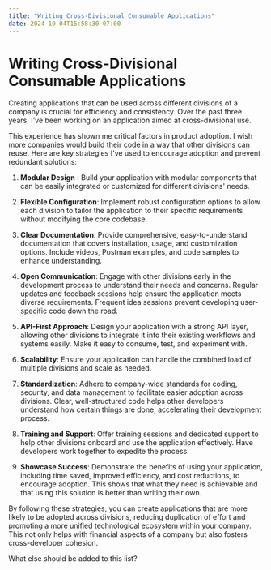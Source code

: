 ```yaml
---
title: "Writing Cross-Divisional Consumable Applications"
date: 2024-10-04T15:58:30-07:00
---
```


# Writing Cross-Divisional Consumable Applications

Creating applications that can be used across different divisions of a company is crucial for efficiency and consistency. Over the past three years, I've been working on an application aimed at cross-divisional use. 

This experience has shown me critical factors in product adoption. I wish more companies would build their code in a way that other divisions can reuse. Here are key strategies I've used to encourage adoption and prevent redundant solutions:

1. **Modular Design** : Build your application with modular components that can be easily integrated or customized for different divisions' needs.

2. **Flexible Configuration**: Implement robust configuration options to allow each division to tailor the application to their specific requirements without modifying the core codebase.

3. **Clear Documentation**: Provide comprehensive, easy-to-understand documentation that covers installation, usage, and customization options. Include videos, Postman examples, and code samples to enhance understanding.

4. **Open Communication**: Engage with other divisions early in the development process to understand their needs and concerns. Regular updates and feedback sessions help ensure the application meets diverse requirements. Frequent idea sessions prevent developing user-specific code down the road.

5. **API-First Approach**: Design your application with a strong API layer, allowing other divisions to integrate it into their existing workflows and systems easily. Make it easy to consume, test, and experiment with.

6. **Scalability**: Ensure your application can handle the combined load of multiple divisions and scale as needed.

7. **Standardization**: Adhere to company-wide standards for coding, security, and data management to facilitate easier adoption across divisions. Clear, well-structured code helps other developers understand how certain things are done, accelerating their development process.

8. **Training and Support**: Offer training sessions and dedicated support to help other divisions onboard and use the application effectively. Have developers work together to expedite the process.

9. **Showcase Success**: Demonstrate the benefits of using your application, including time saved, improved efficiency, and cost reductions, to encourage adoption. This shows that what they need is achievable and that using this solution is better than writing their own.

By following these strategies, you can create applications that are more likely to be adopted across divisions, reducing duplication of effort and promoting a more unified technological ecosystem within your company. This not only helps with financial aspects of a company but also fosters cross-developer cohesion.

What else should be added to this list? 
